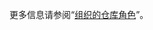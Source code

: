 更多信息请参阅“[组织的仓库角色](/organizations/managing-access-to-your-organizations-repositories/repository-roles-for-an-organization)”。
